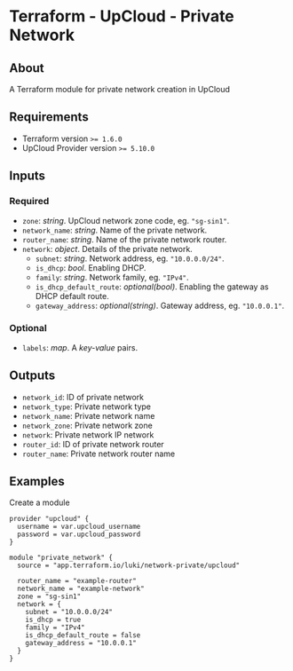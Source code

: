 # Terraform - UpCloud - Private Network


## About
A Terraform module for private network creation in UpCloud


## Requirements
- Terraform version `>= 1.6.0`
- UpCloud Provider version `>= 5.10.0`


## Inputs

### Required
- `zone`: *string*. UpCloud network zone code, eg. `"sg-sin1"`.
- `network_name`: *string*. Name of the private network.
- `router_name`: *string*. Name of the private network router.
- `network`: *object*. Details of the private network.
    - `subnet`: *string*. Network address, eg. `"10.0.0.0/24"`.
    - `is_dhcp`: *bool*. Enabling DHCP.
    - `family`: *string*. Network family, eg. `"IPv4"`.
    - `is_dhcp_default_route`: *optional(bool)*. Enabling the gateway as DHCP default route.
    - `gateway_address`: *optional(string)*. Gateway address, eg. `"10.0.0.1"`.

### Optional
- `labels`: *map*. A *key-value* pairs.


## Outputs
- `network_id`: ID of private network
- `network_type`: Private network type
- `network_name`: Private network name
- `network_zone`: Private network zone
- `network`: Private network IP network
- `router_id`: ID of private network router
- `router_name`: Private network router name

## Examples

Create a module

```hcl
provider "upcloud" {
  username = var.upcloud_username
  password = var.upcloud_password
}

module "private_network" {
  source = "app.terraform.io/luki/network-private/upcloud"

  router_name = "example-router"
  network_name = "example-network"
  zone = "sg-sin1"
  network = {
    subnet = "10.0.0.0/24"
    is_dhcp = true
    family = "IPv4"
    is_dhcp_default_route = false
    gateway_address = "10.0.0.1"
  }
}
```